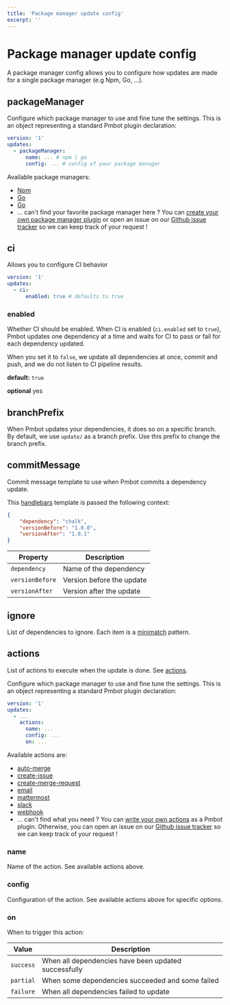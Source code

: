 ```yaml
---
title: 'Package manager update config'
excerpt: ''
---
```


# Package manager update config

A package manager config allows you to configure how updates are made for a single package manager (e.g Npm, Go, ...).

## packageManager

Configure which package manager to use and fine tune the settings. This is an object representing a standard Pmbot plugin declaration:

<div class="code-group" data-props='{ "lineNumbers": ["true"] }'>

````yaml
version: '1'
updates:
  - packageManager:
      name: ... # npm | go
      config: ... # config of your package manager
````

</div>

Available package managers:

- [Npm](/plugins/npm)
- [Go](/plugins/go)
- [Go](/plugins/maven)
- ... can't find your favorite package manager here ? You can [create your own package manager plugin](#plugins/custom) or open an issue on our [Github issue tracker](https://github.com/pmbot-io/issues/issues) so we can keep track of your request !

## ci

Allows you to configure CI behavior

<div class="code-group" data-props='{ "lineNumbers": ["true"] }'>

````yaml
version: '1'
updates:
  - ci:
      enabled: true # defaults to true
````

</div>

### enabled

Whether CI should be enabled. When CI is enabled (`ci.enabled` set to `true`), Pmbot updates one dependency at a time and waits for CI to pass or fail for each dependency updated.

When you set it to `false`, we update all dependencies at once, commit and push, and we do not listen to CI pipeline results.

**default:** `true`

**optional** yes

## branchPrefix

When Pmbot updates your dependencies, it does so on a specific branch. By default, we use `update/` as a branch prefix. Use this prefix to change the branch prefix.

## commitMessage

Commit message template to use when Pmbot commits a dependency update.

This [handlebars](https://handlebarsjs.com/guide/#what-is-handlebars) template is passed the following context:

<div class="code-group" data-props='{ "lineNumbers": ["true"] }'>

```json
{
    "dependency": "chalk",
    "versionBefore": "1.0.0",
    "versionAfter": "1.0.1"
}
```

</div>

| Property | Description |
| --- | --- |
| `dependency` | Name of the dependency |
| `versionBefore` | Version before the update |
| `versionAfter` | Version after the update |


## ignore

List of dependencies to ignore. Each item is a [minimatch](https://github.com/isaacs/minimatch) pattern.

## actions

List of actions to execute when the update is done. See [actions](/actions).

Configure which package manager to use and fine tune the settings. This is an object representing a standard Pmbot plugin declaration:

<div class="code-group" data-props='{ "lineNumbers": ["true"] }'>

````yaml
version: '1'
updates:
  - ...
    actions:
      name: ... 
      config: ...
      on: ...
````

</div>

Available actions are:

- [auto-merge](/plugins/auto-merge)
- [create-issue](/plugins/create-issue)
- [create-merge-request](/plugins/create-merge-request)
- [email](/plugins/email)
- [mattermost](/plugins/mattermost)
- [slack](/plugins/slack)
- [webhook](/plugins/webhook)
- ... can't find what you need ? You can [write your own actions](#plugins/custom) as a Pmbot plugin. Otherwise, you can open an issue on our [Github issue tracker](https://github.com/pmbot-io/issues/issues) so we can keep track of your request !

### name

Name of the action. See available actions above.

### config

Configuration of the action. See available actions above for specific options.

### on

When to trigger this action:

| Value | Description |
| --- | --- |
| `success` | When all dependencies have been updated successfully |
| `partial` | When some dependencies succeeded and some failed |
| `failure` | When all dependencies failed to update |
